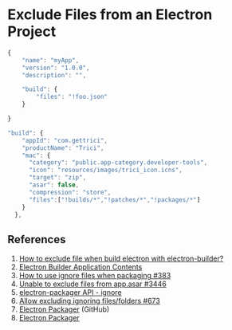# Exclude Files from an Electron Project

```js
{
    "name": "myApp",
    "version": "1.0.0",
    "description": "",

    "build": {
        "files": "!foo.json"
    }

}
```

```js
"build": {
    "appId": "com.gettrici",
    "productName": "Trici",
    "mac": {
      "category": "public.app-category.developer-tools",
      "icon": "resources/images/trici_icon.icns",
      "target": "zip",
      "asar": false,
      "compression": "store",
      "files":["!builds/*","!patches/*","!packages/*"]
    }
  },
```

## References

1. [How to exclude file when build electron with electron-builder?](https://stackoverflow.com/a/59971102/6146580)
1. [Electron Builder Application Contents](https://www.electron.build/configuration/contents#files)
1. [How to use ignore files when packaging #383](https://github.com/electron-userland/electron-builder/issues/383)
1. [Unable to exclude files from app.asar #3446](https://github.com/electron-userland/electron-builder/issues/3446)
1. [electron-packager API - ignore](https://github.com/electron/electron-packager/blob/v13.0.1/docs/api.md#ignore)
1. [Allow excluding ignoring files/folders #673](https://github.com/electron-userland/electron-forge/issues/673)
1. [Electron Packager](https://github.com/electron/electron-packager) (GitHub)
1. [Electron Packager](https://electron.github.io/electron-packager/master/)
